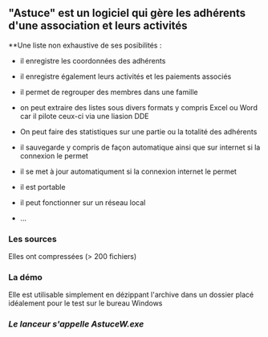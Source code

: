 
"Astuce" est un logiciel qui gère les adhérents d'une association et leurs activités
--

**Une liste non exhaustive de ses posibilités :

- il enregistre les coordonnées des adhérents
- il enregistre également leurs activités et les paiements associés
- il permet de regrouper des membres dans une famille
- on peut extraire des listes sous divers formats y compris Excel ou Word car il pilote ceux-ci via une liasion DDE
- On peut faire des statistiques sur une partie ou la totalité des adhérents
- il sauvegarde y compris de façon automatique ainsi que sur internet si la connexion le permet

- il se met à jour automatiqument si la connexion internet le permet
- il est portable
- il peut fonctionner sur un réseau local
- ...

### Les sources
Elles ont compressées (> 200 fichiers)

### La démo
Elle est utilisable simplement en dézippant l'archive dans un dossier placé idéalement pour le test sur le bureau Windows

### _Le lanceur s'appelle AstuceW.exe_
